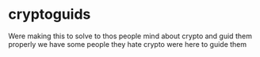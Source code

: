 # cryptoguids
Were making this to solve to thos people mind about crypto and guid them properly we have some people they hate crypto were here to guide them 
